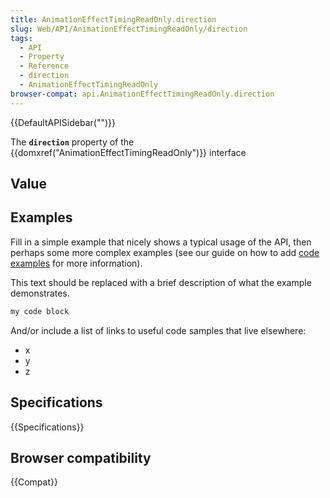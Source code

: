 ```yaml
---
title: AnimationEffectTimingReadOnly.direction
slug: Web/API/AnimationEffectTimingReadOnly/direction
tags:
  - API
  - Property
  - Reference
  - direction
  - AnimationEffectTimingReadOnly
browser-compat: api.AnimationEffectTimingReadOnly.direction
---
```

{{DefaultAPISidebar("")}}

The **`direction`** property of the {{domxref("AnimationEffectTimingReadOnly")}} interface 

## Value



## Examples

Fill in a simple example that nicely shows a typical usage of the API, then perhaps some more complex examples (see our guide on how to add [code examples](/en-US/docs/MDN/Contribute/Structures/Code_examples) for more information).

This text should be replaced with a brief description of what the example demonstrates.

```js
my code block
```

And/or include a list of links to useful code samples that live elsewhere:

*   x
*   y
*   z

## Specifications

{{Specifications}}

## Browser compatibility

{{Compat}}


